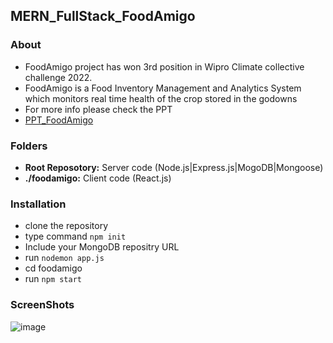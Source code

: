 ## MERN_FullStack_FoodAmigo

### About 
  - FoodAmigo project has won 3rd position in Wipro Climate collective challenge 2022.
  - FoodAmigo is a Food Inventory Management and Analytics System which monitors real time health of the crop stored in the godowns 
- For more info please check the PPT
 - [PPT_FoodAmigo](https://drive.google.com/file/d/1uJuykdkJIspdHdOF5mpotiU1WI8ER4_7/view?usp=sharing)
 
### Folders
- **Root Reposotory:** Server code (Node.js|Express.js|MogoDB|Mongoose)
- **./foodamigo:** Client code (React.js)

### Installation
 - clone the repository
 - type command `npm init`
 - Include your MongoDB repositry URL
 - run `nodemon app.js`
 - cd foodamigo
 - run `npm start`
 
 ### ScreenShots
 ![image](https://user-images.githubusercontent.com/79504458/221928361-19b211a4-12e2-467b-af83-8809edb1ff89.png)

 
